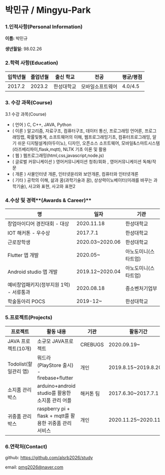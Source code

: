 # 박민규 / Mingyu-Park



### 1.인적사항(Personal Information)

**이름:** 박민규

**생년월일:** 98.02.26

### 2.학력 사항(Education)

| 입학년월 | 졸업년월 | 출신 학교  | 전공             | 평균/평점 |
| -------- | -------- | ---------- | ---------------- | --------- |
| 2017.2   | 2023.2   | 한성대학교 | 모바일소프트웨어 | 4.0/4.5   |

### 3. 수강 과목(Course)

3.1 수강 과목(Course)

- ( 언어 ) C, C++, JAVA, Python
- ( 이론 ) 알고리즘, 자료구조, 컴퓨터구조, 데이터 통신, 프로그래밍 언어론, 프로그래밍랩, 확률및통계, 소프트웨어의 이해, 웹프로그래밍기초, 컴퓨터프로그래밍, 알기 쉬운 디지털설계(아두이노), 디자인,  오픈소스 소프트웨어, 모바일&스마트시스템(라즈베리파이,flask,mqtt), NLTK 기초 이론 및 활용
- ( 웹 ) 웹프로그래밍(html,css,javascript,node.js)
- ( 글로벌 커뮤니케이션 ) 영어커뮤니케이션 청취/회화 , 영어커뮤니케이션 독해/작문
- ( 개론 ) 사물인터넷 개론, 인터넷윤리와 보안개론, 컴퓨터와 인터넷개론
- ( 기타 ) 공학의 이해, 삶과 꿈(과학기술과 꿈), 상상력이노베이터(미래를 바꾸는 과학기술), 사고와 표현, 사고와 표현2



### 4.수상 및 경력**(Awards & Career)**

| 명                                      | 일자            | 기관                 |
| --------------------------------------- | --------------- | -------------------- |
| 창업아이디어 경진대회 - 대상            | 2020.11.18      | 한성대학교           |
| IOT 해커톤 - 우수상                     | 2017.7.1        | 한성대학교           |
| 근로장학생                              | 2020.03~2020.06 | 한성대학교           |
| Flutter 앱 개발                         | 2020.05~        | 아노도미니(스타트업) |
| Android studio 앱 개발                  | 2019.12~2020.04 | 아노도미니(스타트업) |
| 예비창업패키지(정부지원 1억) - 서류통과 | 2020.08.18      | 중소벤처기업부       |
| 학술동아리 POCS                         | 2019-12~        | 한성대학교           |

### 5.프로젝트(Projects)

| 프로젝트              | 활동 내용                                               | 기관      | 활동기간              |
| --------------------- | ------------------------------------------------------- | --------- | --------------------- |
| JAVA 프로젝트(10개)   | 소규모 JAVA프로젝트                                     | CREBUGS   | 2020.09.19~           |
| Todolist(할일관리 앱) | 뭐드라 (PlayStore 출시) - firebase+flutter              | 개인      | 2019.8.15~2019.8.20   |
| 소지품 관리 박스      | arduino+android studio를 활용한 소지품 관리 어플        | 해커톤 팀 | 2017.6.30~2017.7.1    |
| 귀중품 관리 박스      | raspberry pi + flask + mqtt를 활용한 귀중품 관리 서비스 | 개인      | 2020.11.25~2020.11.30 |

### 6.연락처(Contact)

github: https://github.com/alsrb2026/study

email: pmg2026@naver.com